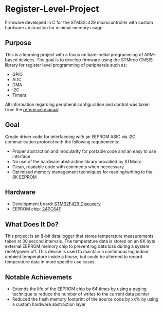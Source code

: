 # Register-Level-Project
Firmware developed in C for the STM32L429 microcontroller with custom hardware abstraction for minimal memory usage.

## Purpose
This is a learning project with a focus on bare-metal programming of ARM-based devices. The goal is to develop firmware using the STMirco CMSIS library for register level programming of peripherals such as:
- GPIO
- ADC
- DMA
- I2C
- Timers

All information regarding peripheral configuration and control was taken from the [reference manual](https://www.st.com/resource/en/reference_manual/dm00031020-stm32f405-415-stm32f407-417-stm32f427-437-and-stm32f429-439-advanced-arm-based-32-bit-mcus-stmicroelectronics.pdf).

## Goal
Create driver code for interfaceing with an EEPROM ASIC via I2C communication protocol with the following requirements:
- Proper abstraction and modularity for portable code and an easy to use interface
- No use of the hardware abstraction library providied by STMicro
- Clean, readable code with comments when neccessary
- Optimized memory management techniques for reading/writing to the 8K EEPROM

## Hardware
- Development board: [STM32F429 Discovery](https://www.st.com/resource/en/user_manual/um1670-discovery-kit-with-stm32f429zi-mcu-stmicroelectronics.pdf)
- EEPROM chip: [24PC64F](https://github.com/Matt-Lemcke/Register-Level-Project/blob/main/24FC64F.pdf)

## What Does It Do?
This project is an 8-bit data logger that stores temperature measurements taken at 30 second intervals. The temperature data is stored on an 8K byte external EEPROM memory chip to prevent log data loss during a system reset/power off. This device is used to maintain a continuous log indoor ambient temperature inside a house, but could be alterned to record temperature data in more specific use cases.

## Notable Achievemets
- Extends the life of the EEPROM chip by 64 times by using a paging technique to reduce the number of writes to the current data pointer
- Reduced the flash memory footprint of the source code by xx% by using a custom hardware abstraction layer

